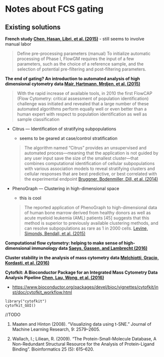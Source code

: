 Notes about FCS gating
================

Existing solutions
------------------

**French study <a name=cite-Chen_2015></a>[Chen, Hasan, Libri, et al. (2015)](https://doi.org/10.1016%2Fj.clim.2014.12.009)** - still seems to involve manual labor

> Define pre-processing parameters (manual) To initialize automatic processing of Phase I, FlowGM requires the input of a few parameters, such as the choice of a reference sample, and the selection of potential pre-filtering and post-filtering parameters.

**The end of gating? An introduction to automated analysis of high dimensional cytometry data <a name=cite-Mair_2015></a>[Mair, Hartmann, Mrdjen, et al. (2015)](https://doi.org/10.1002%2Feji.201545774)**

> With the rapid increase of available tools, in 2010 the first FlowCAP (Flow Cytometry: critical assessment of population identification) challenge was initiated and revealed that a large number of these automated algorithms perform equally well or even better than a human expert with respect to population identification as well as sample classification

-   Citrus — Identification of stratifying subpopulations
    -   seems to be geared at case/control stratification

    > The algorithm named “Citrus” provides an unsupervised and automated process—meaning that the application is not guided by any user input save the size of the smallest cluster—that combines computational identification of cellular subpopulations with various association models to reveal stratifying clusters and cellular responses that are best predictive, or best correlated with the experimental endpoint <a name=cite-Bruggner_2014></a>[Bruggner, Bodenmiller, Dill, et al. (2014)](https://doi.org/10.1073%2Fpnas.1408792111)

-   PhenoGraph — Clustering in high-dimensional space
    -   this is cool

    > The reported application of PhenoGraph to high-dimensional data of human bone marrow derived from healthy donors as well as acute myeloid leukemia (AML) patients \[45\] suggests that this method is superior to previously available clustering methods, and can resolve subpopulations as rare as 1 in 2000 cells. <a name=cite-Levine_2015></a>[Levine, Simonds, Bendall, et al. (2015)](https://doi.org/10.1016%2Fj.cell.2015.05.047)

**Computational flow cytometry: helping to make sense of high-dimensional immunology data <a name=cite-Saeys_2016></a>[Saeys, Gassen, and Lambrecht (2016)](https://doi.org/10.1038%2Fnri.2016.56)**

**Cluster stability in the analysis of mass cytometry data <a name=cite-Melchiotti_2016></a>[Melchiotti, Gracio, Kordasti, et al. (2016)](https://doi.org/10.1002%2Fcyto.a.23001)**

**Cytofkit: A Bioconductor Package for an Integrated Mass Cytometry Data Analysis Pipeline <a name=cite-Chen_2016></a>[Chen, Lau, Wong, et al. (2016)](https://doi.org/10.1371%2Fjournal.pcbi.1005112)**

-   <https://www.bioconductor.org/packages/devel/bioc/vignettes/cytofkit/inst/doc/cytofkit_workflow.html>

<!-- -->

    library("cytofkit") 
    cytofkit_GUI()  

//TODO

1.  Maaten and Hinton (2008). “Visualizing data using t-SNE.” Journal of Machine Learning Research, 9: 2579–2605.

2.  Wallach, I.; Liliean, R. (2009). “The Protein-Small-Molecule Database, A Non-Redundant Structural Resource for the Analysis of Protein-Ligand Binding”. Bioinformatics 25 (5): 615–620.
